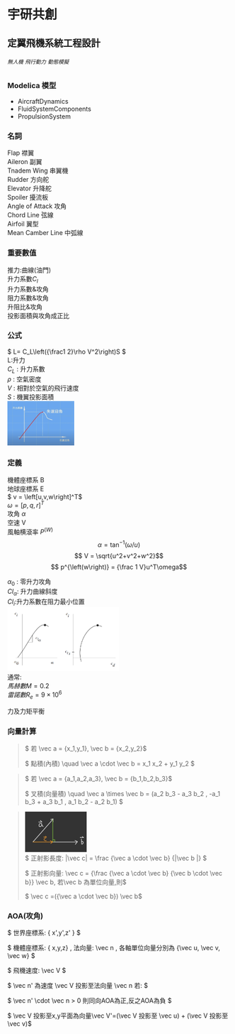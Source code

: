 # 宇研共創 
## 定翼飛機系統工程設計
###### `無人機` `飛行動力` `動態模擬`

### Modelica 模型

- AircraftDynamics
- FluidSystemComponents
- PropulsionSystem

### 名詞
Flap 襟翼 <br>
Aileron 副翼 <br>
Tnadem Wing 串翼機<br>
Rudder 方向舵 <br>
Elevator 升降舵 <br>
Spoiler 擾流板 <br>
Angle of Attack 攻角 <br>
Chord Line 弦線 <br>
Airfoil 翼型 <br>
Mean Camber Line 中弧線 <br>

### 重要數值
推力:曲線(油門)<br>
升力系數$C_l$<br>
升力系數&攻角<br>
阻力系數&攻角<br>
升阻比&攻角<br>
投影面積與攻角成正比<br>

### 公式 
$ L= C_L\left({\frac1 2}\rho V^2\right)S $ <br>
L:升力 <br>
$C_L$ : 升力系數 <br>
$\rho$ : 空氣密度 <br>
$V$ : 相對於空氣的飛行速度 <br>
$S$ : 機翼投影面積 <br>
<img src="./pic/攻角_升力系數.png" width = "30%"> <br>

### 定義
機體座標系 B <br>
地球座標系 E <br>
$ v = \left[u,v,w\right]^T$ <br>
$\omega = \left[p,q,r\right]^T$ <br>
攻角 $\alpha$ <br>
空速 V <br>
風軸横滾率 $P^{\left(W\right)}$ <br>
$$ \alpha = \tan^{-1}\left(\omega/u\right) $$
$$ V = \sqrt{u^2+v^2+w^2}$$
$$ p^{\left(w\right)} = {\frac 1 V}u^T\omega$$

$\alpha_0$ : 零升力攻角 <br>
$Cl_\alpha$: 升力曲線斜度 <br>
$Cl_i$:升力系數在阻力最小位置<br>
<img src="./Pic/Figure_3.7.png" width="50%"><br>
通常: <br>
$馬赫數M=0.2$ <br>
$雷諾數R_e=9 \times 10^6$<br>

力及力矩平衡

### 向量計算

> $ 若 \vec a = \{x_1,y_1\}, \vec b = \{x_2,y_2\}$
>
> $ 點積(內積) \quad \vec a \cdot \vec b = x_1 x_2 + y_1 y_2 $


> $ 若 \vec a = \{a_1,a_2,a_3\}, \vec b = \{b_1,b_2,b_3\}$
>
> $ 叉積(向量積) \quad \vec a \times \vec b = (a_2 b_3 - a_3 b_2 , -a_1 b_3 + a_3 b_1 , a_1 b_2 - a_2 b_1) $

> <img src="./Pic/正射影.png" width="30%"><br>
> $ 正射影長度: |\vec c| = \frac {\vec a \cdot \vec b} {|\vec b |} $
>
> $ 正射影向量: \vec c = {\frac {\vec a \cdot \vec b} {\vec b \cdot \vec b}} \vec b, 若\vec b 為單位向量,則$
>
> $ \vec c =({\vec a \cdot \vec b}) \vec b$


### AOA(攻角)


 $ 世界座標系: \{ x',y',z' \} $

 $ 機體座標系: \{ x,y,z\} , 法向量: \vec n , 各軸單位向量分別為 \{\vec u, \vec v, \vec w\} $

$ 飛機速度: \vec V $ 

$ \vec n' 為速度 \vec V 投影至法向量 \vec n 若: $

$ \vec n' \cdot \vec n > 0 則同向AOA為正,反之AOA為負 $ 

$ \vec V 投影至x,y平面為向量\vec V'=(\vec V 投影至 \vec u) + (\vec V 投影至 \vec v)$




